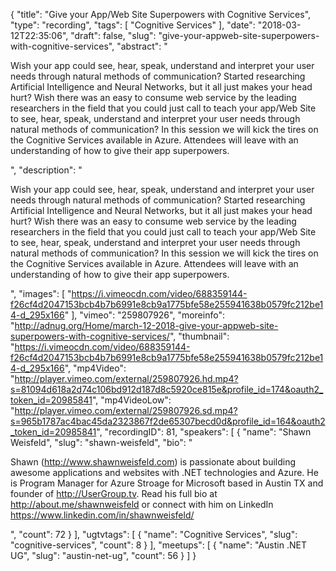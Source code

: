 {
  "title": "Give your App/Web Site Superpowers with Cognitive Services",
  "type": "recording",
  "tags": [
    "Cognitive Services"
  ],
  "date": "2018-03-12T22:35:06",
  "draft": false,
  "slug": "give-your-appweb-site-superpowers-with-cognitive-services",
  "abstract": "<p>Wish your app could see, hear, speak, understand and interpret your user needs through natural methods of communication? Started researching Artificial Intelligence and Neural Networks, but it all just makes your head hurt? Wish there was an easy to consume web service by the leading researchers in the field that you could just call to teach your app/Web Site to see, hear, speak, understand and interpret your user needs through natural methods of communication? In this session we will kick the tires on the Cognitive Services available in Azure. Attendees will leave with an understanding of how to give their app superpowers.</p>",
  "description": "<p>Wish your app could see, hear, speak, understand and interpret your user needs through natural methods of communication? Started researching Artificial Intelligence and Neural Networks, but it all just makes your head hurt? Wish there was an easy to consume web service by the leading researchers in the field that you could just call to teach your app/Web Site to see, hear, speak, understand and interpret your user needs through natural methods of communication? In this session we will kick the tires on the Cognitive Services available in Azure. Attendees will leave with an understanding of how to give their app superpowers.</p>",
  "images": [
    "https://i.vimeocdn.com/video/688359144-f26cf4d2047153bcb4b7b6991e8cb9a1775bfe58e255941638b0579fc212be14-d_295x166"
  ],
  "vimeo": "259807926",
  "moreinfo": "http://adnug.org/Home/march-12-2018-give-your-appweb-site-superpowers-with-cognitive-services/",
  "thumbnail": "https://i.vimeocdn.com/video/688359144-f26cf4d2047153bcb4b7b6991e8cb9a1775bfe58e255941638b0579fc212be14-d_295x166",
  "mp4Video": "http://player.vimeo.com/external/259807926.hd.mp4?s=81094d618a2d74c106bd912d187d8c5920ce815e&profile_id=174&oauth2_token_id=20985841",
  "mp4VideoLow": "http://player.vimeo.com/external/259807926.sd.mp4?s=965b1787ac4bac45da2323867f2de65307becd0d&profile_id=164&oauth2_token_id=20985841",
  "recordingID": 81,
  "speakers": [
    {
      "name": "Shawn Weisfeld",
      "slug": "shawn-weisfeld",
      "bio": "<p>Shawn (http://www.shawnweisfeld.com) is passionate about building awesome applications and websites with .NET technologies and Azure. He is Program Manager for Azure Stroage for Microsoft based in Austin TX and founder of http://UserGroup.tv. Read his full bio at http://about.me/shawnweisfeld or connect with him on LinkedIn https://www.linkedin.com/in/shawnweisfeld/</p>",
      "count": 72
    }
  ],
  "ugtvtags": [
    {
      "name": "Cognitive Services",
      "slug": "cognitive-services",
      "count": 8
    }
  ],
  "meetups": [
    {
      "name": "Austin .NET UG",
      "slug": "austin-net-ug",
      "count": 56
    }
  ]
}